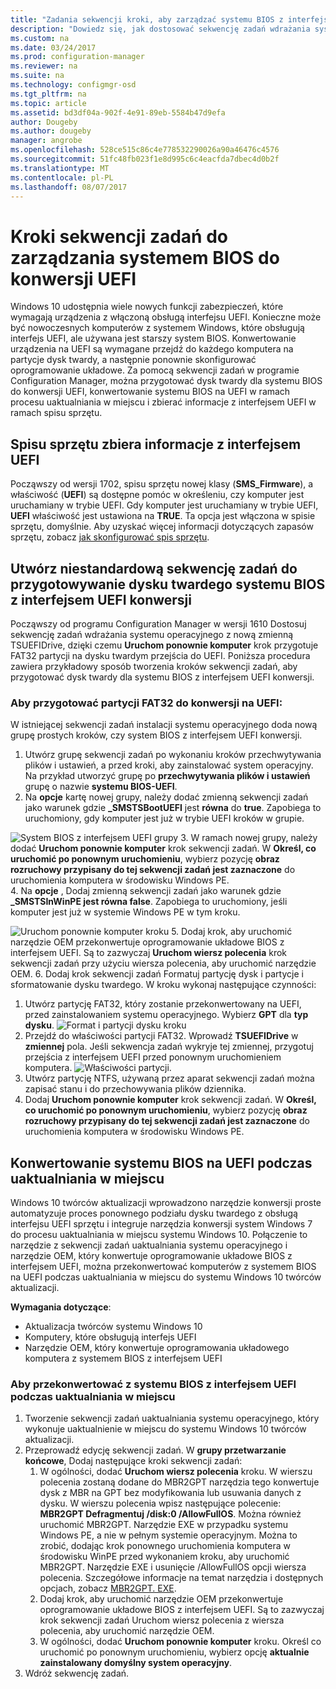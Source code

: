 ```yaml
---
title: "Zadania sekwencji kroki, aby zarządzać systemu BIOS z interfejsem UEFI konwersji | Programu Configuration Manager"
description: "Dowiedz się, jak dostosować sekwencję zadań wdrażania systemu operacyjnego na przygotowanie partycji FAT32 przejścia do UEFI."
ms.custom: na
ms.date: 03/24/2017
ms.prod: configuration-manager
ms.reviewer: na
ms.suite: na
ms.technology: configmgr-osd
ms.tgt_pltfrm: na
ms.topic: article
ms.assetid: bd3df04a-902f-4e91-89eb-5584b47d9efa
author: Dougeby
ms.author: dougeby
manager: angrobe
ms.openlocfilehash: 528ce515c86c4e778532290026a90a46476c4576
ms.sourcegitcommit: 51fc48fb023f1e8d995c6c4eacfda7dbec4d0b2f
ms.translationtype: MT
ms.contentlocale: pl-PL
ms.lasthandoff: 08/07/2017
---
```

# <a name="task-sequence-steps-to-manage-bios-to-uefi-conversion"></a>Kroki sekwencji zadań do zarządzania systemem BIOS do konwersji UEFI
Windows 10 udostępnia wiele nowych funkcji zabezpieczeń, które wymagają urządzenia z włączoną obsługą interfejsu UEFI. Konieczne może być nowoczesnych komputerów z systemem Windows, które obsługują interfejs UEFI, ale używana jest starszy system BIOS. Konwertowanie urządzenia na UEFI są wymagane przejdź do każdego komputera na partycje dysk twardy, a następnie ponownie skonfigurować oprogramowanie układowe. Za pomocą sekwencji zadań w programie Configuration Manager, można przygotować dysk twardy dla systemu BIOS do konwersji UEFI, konwertowanie systemu BIOS na UEFI w ramach procesu uaktualniania w miejscu i zbierać informacje z interfejsem UEFI w ramach spisu sprzętu.

## <a name="hardware-inventory-collects-uefi-information"></a>Spisu sprzętu zbiera informacje z interfejsem UEFI
Począwszy od wersji 1702, spisu sprzętu nowej klasy (**SMS_Firmware**), a właściwość (**UEFI**) są dostępne pomóc w określeniu, czy komputer jest uruchamiany w trybie UEFI. Gdy komputer jest uruchamiany w trybie UEFI, **UEFI** właściwość jest ustawiona na **TRUE**. Ta opcja jest włączona w spisie sprzętu, domyślnie. Aby uzyskać więcej informacji dotyczących zapasów sprzętu, zobacz [jak skonfigurować spis sprzętu](/sccm/core/clients/manage/inventory/configure-hardware-inventory).

## <a name="create-a-custom-task-sequence-to-prepare-the-hard-drive-for-bios-to-uefi-conversion"></a>Utwórz niestandardową sekwencję zadań do przygotowywanie dysku twardego systemu BIOS z interfejsem UEFI konwersji
Począwszy od programu Configuration Manager w wersji 1610 Dostosuj sekwencję zadań wdrażania systemu operacyjnego z nową zmienną TSUEFIDrive, dzięki czemu **Uruchom ponownie komputer** krok przygotuje FAT32 partycji na dysku twardym przejścia do UEFI. Poniższa procedura zawiera przykładowy sposób tworzenia kroków sekwencji zadań, aby przygotować dysk twardy dla systemu BIOS z interfejsem UEFI konwersji.

### <a name="to-prepare-the-fat32-partition-for-the-conversion-to-uefi"></a>Aby przygotować partycji FAT32 do konwersji na UEFI:
W istniejącej sekwencji zadań instalacji systemu operacyjnego doda nową grupę prostych kroków, czy system BIOS z interfejsem UEFI konwersji.

1. Utwórz grupę sekwencji zadań po wykonaniu kroków przechwytywania plików i ustawień, a przed kroki, aby zainstalować system operacyjny. Na przykład utworzyć grupę po **przechwytywania plików i ustawień** grupę o nazwie **systemu BIOS-UEFI**.
2. Na **opcje** kartę nowej grupy, należy dodać zmienną sekwencji zadań jako warunek gdzie **_SMSTSBootUEFI** jest **równa** do **true**. Zapobiega to uruchomiony, gdy komputer jest już w trybie UEFI kroków w grupie.

  ![System BIOS z interfejsem UEFI grupy](../../core/get-started/media/BIOS-to-UEFI-group.png)
3. W ramach nowej grupy, należy dodać **Uruchom ponownie komputer** krok sekwencji zadań. W **Określ, co uruchomić po ponownym uruchomieniu**, wybierz pozycję **obraz rozruchowy przypisany do tej sekwencji zadań jest zaznaczone** do uruchomienia komputera w środowisku Windows PE.  
4. Na **opcje** , Dodaj zmienną sekwencji zadań jako warunek gdzie **_SMSTSInWinPE jest równa false**. Zapobiega to uruchomiony, jeśli komputer jest już w systemie Windows PE w tym kroku.

  ![Uruchom ponownie komputer kroku](../../core/get-started/media/restart-in-windows-pe.png)
5. Dodaj krok, aby uruchomić narzędzie OEM przekonwertuje oprogramowanie układowe BIOS z interfejsem UEFI. Są to zazwyczaj **Uruchom wiersz polecenia** krok sekwencji zadań przy użyciu wiersza polecenia, aby uruchomić narzędzie OEM.
6. Dodaj krok sekwencji zadań Formatuj partycję dysk i partycje i sformatowanie dysku twardego. W kroku wykonaj następujące czynności:
  1. Utwórz partycję FAT32, który zostanie przekonwertowany na UEFI, przed zainstalowaniem systemu operacyjnego. Wybierz **GPT** dla **typ dysku**.
    ![Format i partycji dysku kroku](../media/format-and-partition-disk.png)
  2. Przejdź do właściwości partycji FAT32. Wprowadź **TSUEFIDrive** w **zmiennej** pola. Jeśli sekwencja zadań wykryje tej zmiennej, przygotuj przejścia z interfejsem UEFI przed ponownym uruchomieniem komputera.
    ![Właściwości partycji.](../../core/get-started/media/partition-properties.png)
  3. Utwórz partycję NTFS, używaną przez aparat sekwencji zadań można zapisać stanu i do przechowywania plików dziennika.
7. Dodaj **Uruchom ponownie komputer** krok sekwencji zadań. W **Określ, co uruchomić po ponownym uruchomieniu**, wybierz pozycję **obraz rozruchowy przypisany do tej sekwencji zadań jest zaznaczone** do uruchomienia komputera w środowisku Windows PE.  

## <a name="convert-from-bios-to-uefi-during-an-in-place-upgrade"></a>Konwertowanie systemu BIOS na UEFI podczas uaktualniania w miejscu
Windows 10 twórców aktualizacji wprowadzono narzędzie konwersji proste automatyzuje proces ponownego podziału dysku twardego z obsługą interfejsu UEFI sprzętu i integruje narzędzia konwersji system Windows 7 do procesu uaktualniania w miejscu systemu Windows 10. Połączenie to narzędzie z sekwencji zadań uaktualniania systemu operacyjnego i narzędzie OEM, który konwertuje oprogramowanie układowe BIOS z interfejsem UEFI, można przekonwertować komputerów z systemem BIOS na UEFI podczas uaktualniania w miejscu do systemu Windows 10 twórców aktualizacji.

**Wymagania dotyczące**:
- Aktualizacja twórców systemu Windows 10
- Komputery, które obsługują interfejs UEFI
- Narzędzie OEM, który konwertuje oprogramowania układowego komputera z systemem BIOS z interfejsem UEFI

### <a name="to-convert-from-bios-to-uefi-during-an-in-place-upgrade"></a>Aby przekonwertować z systemu BIOS z interfejsem UEFI podczas uaktualniania w miejscu
1. Tworzenie sekwencji zadań uaktualniania systemu operacyjnego, który wykonuje uaktualnienie w miejscu do systemu Windows 10 twórców aktualizacji.
2. Przeprowadź edycję sekwencji zadań. W **grupy przetwarzanie końcowe**, Dodaj następujące kroki sekwencji zadań:
   1. W ogólności, dodać **Uruchom wiersz polecenia** kroku. W wierszu polecenia zostaną dodane do MBR2GPT narzędzia tego konwertuje dysk z MBR na GPT bez modyfikowania lub usuwania danych z dysku. W wierszu polecenia wpisz następujące polecenie:  **MBR2GPT Defragmentuj /disk:0 /AllowFullOS**. Można również uruchomić MBR2GPT. Narzędzie EXE w przypadku systemu Windows PE, a nie w pełnym systemie operacyjnym. Można to zrobić, dodając krok ponownego uruchomienia komputera w środowisku WinPE przed wykonaniem kroku, aby uruchomić MBR2GPT. Narzędzie EXE i usunięcie /AllowFullOS opcji wiersza polecenia. Szczegółowe informacje na temat narzędzia i dostępnych opcjach, zobacz [MBR2GPT. EXE](https://technet.microsoft.com/itpro/windows/deploy/mbr-to-gpt).
   2. Dodaj krok, aby uruchomić narzędzie OEM przekonwertuje oprogramowanie układowe BIOS z interfejsem UEFI. Są to zazwyczaj krok sekwencji zadań Uruchom wiersz polecenia z wiersza polecenia, aby uruchomić narzędzie OEM.
   3. W ogólności, dodać **Uruchom ponownie komputer** kroku. Określ co uruchomić po ponownym uruchomieniu, wybierz opcję **aktualnie zainstalowany domyślny system operacyjny**.
3. Wdróż sekwencję zadań.
